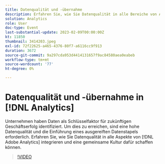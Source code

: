 ```yaml
---
title: Datenqualität und -übernahme
description: Erfahren Sie, wie Sie Datenqualität in alle Bereiche von Adobe Analytics integrieren und eine gemeinsame Kultur dafür schaffen können.
solution: Analytics
role: User
doc-type: Event
last-substantial-update: 2023-02-09T00:00:00Z
kt: 11850
thumbnail: 3414203.jpeg
exl-id: 72f22625-a465-4376-80f7-a6116cc9f913
duration: 3672
source-git-commit: 9a297cda953d4414131657f9ac84580aea0eabeb
workflow-type: tm+mt
source-wordcount: '77'
ht-degree: 0%

---
```


# Datenqualität und -übernahme in [!DNL Analytics]

Unternehmen haben Daten als Schlüsselfaktor für zukünftigen Geschäftserfolg identifiziert. Um dies zu erreichen, sind eine hohe Datenqualität und die Einführung eines ausgereiften Datenstapels erforderlich. Erfahren Sie, wie Sie Datenqualität in alle Aspekte von [!DNL Adobe Analytics] integrieren und eine gemeinsame Kultur dafür schaffen können.

>[!VIDEO](https://video.tv.adobe.com/v/3414203/?quality=12&learn=on)
